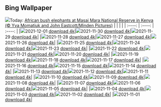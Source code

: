 ## Bing Wallpaper
![](./wallpaper/2021-12-01.jpg)Today: [African bush elephants at Masai Mara National Reserve in Kenya (© Yva Momatiuk and John Eastcott/Minden Pictures)](./wallpaper/2021-12-01.jpg)
|      |      |      |
| :----: | :----: | :----: |
|![](./wallpaper/2021-12-01_sm.jpg)2021-12-01 [download 4k](./wallpaper/2021-12-01.jpg)|![](./wallpaper/2021-11-30_sm.jpg)2021-11-30 [download 4k](./wallpaper/2021-11-30.jpg)|![](./wallpaper/2021-11-29_sm.jpg)2021-11-29 [download 4k](./wallpaper/2021-11-29.jpg)|
|![](./wallpaper/2021-11-28_sm.jpg)2021-11-28 [download 4k](./wallpaper/2021-11-28.jpg)|![](./wallpaper/2021-11-27_sm.jpg)2021-11-27 [download 4k](./wallpaper/2021-11-27.jpg)|![](./wallpaper/2021-11-26_sm.jpg)2021-11-26 [download 4k](./wallpaper/2021-11-26.jpg)|
|![](./wallpaper/2021-11-25_sm.jpg)2021-11-25 [download 4k](./wallpaper/2021-11-25.jpg)|![](./wallpaper/2021-11-24_sm.jpg)2021-11-24 [download 4k](./wallpaper/2021-11-24.jpg)|![](./wallpaper/2021-11-23_sm.jpg)2021-11-23 [download 4k](./wallpaper/2021-11-23.jpg)|
|![](./wallpaper/2021-11-22_sm.jpg)2021-11-22 [download 4k](./wallpaper/2021-11-22.jpg)|![](./wallpaper/2021-11-21_sm.jpg)2021-11-21 [download 4k](./wallpaper/2021-11-21.jpg)|![](./wallpaper/2021-11-20_sm.jpg)2021-11-20 [download 4k](./wallpaper/2021-11-20.jpg)|
|![](./wallpaper/2021-11-19_sm.jpg)2021-11-19 [download 4k](./wallpaper/2021-11-19.jpg)|![](./wallpaper/2021-11-18_sm.jpg)2021-11-18 [download 4k](./wallpaper/2021-11-18.jpg)|![](./wallpaper/2021-11-17_sm.jpg)2021-11-17 [download 4k](./wallpaper/2021-11-17.jpg)|
|![](./wallpaper/2021-11-16_sm.jpg)2021-11-16 [download 4k](./wallpaper/2021-11-16.jpg)|![](./wallpaper/2021-11-15_sm.jpg)2021-11-15 [download 4k](./wallpaper/2021-11-15.jpg)|![](./wallpaper/2021-11-14_sm.jpg)2021-11-14 [download 4k](./wallpaper/2021-11-14.jpg)|
|![](./wallpaper/2021-11-13_sm.jpg)2021-11-13 [download 4k](./wallpaper/2021-11-13.jpg)|![](./wallpaper/2021-11-12_sm.jpg)2021-11-12 [download 4k](./wallpaper/2021-11-12.jpg)|![](./wallpaper/2021-11-11_sm.jpg)2021-11-11 [download 4k](./wallpaper/2021-11-11.jpg)|
|![](./wallpaper/2021-11-10_sm.jpg)2021-11-10 [download 4k](./wallpaper/2021-11-10.jpg)|![](./wallpaper/2021-11-09_sm.jpg)2021-11-09 [download 4k](./wallpaper/2021-11-09.jpg)|![](./wallpaper/2021-11-08_sm.jpg)2021-11-08 [download 4k](./wallpaper/2021-11-08.jpg)|
|![](./wallpaper/2021-11-07_sm.jpg)2021-11-07 [download 4k](./wallpaper/2021-11-07.jpg)|![](./wallpaper/2021-11-06_sm.jpg)2021-11-06 [download 4k](./wallpaper/2021-11-06.jpg)|![](./wallpaper/2021-11-05_sm.jpg)2021-11-05 [download 4k](./wallpaper/2021-11-05.jpg)|
|![](./wallpaper/2021-11-04_sm.jpg)2021-11-04 [download 4k](./wallpaper/2021-11-04.jpg)|![](./wallpaper/2021-11-03_sm.jpg)2021-11-03 [download 4k](./wallpaper/2021-11-03.jpg)|![](./wallpaper/2021-11-02_sm.jpg)2021-11-02 [download 4k](./wallpaper/2021-11-02.jpg)|
|![](./wallpaper/2021-11-01_sm.jpg)2021-11-01 [download 4k](./wallpaper/2021-11-01.jpg)|